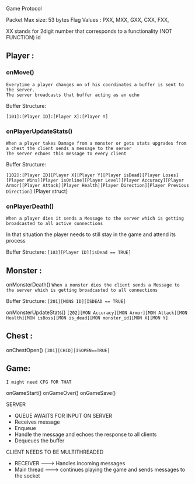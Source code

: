 Game Protocol

Packet Max size: 53 bytes
Flag Values : PXX, MXX, GXX, CXX, FXX, 

XX stands for 2digit number that corresponds to a functionality (NOT FUNCTION) id

## Player :

### onMove()
```
Everytime a player changes on of his coordinates a buffer is sent to the server. 
The server broadcasts that buffer acting as an echo
```
Buffer Structure:

``[101]:[Player ID]:[Player X]:[Player Y]``

### onPlayerUpdateStats()

```
When a player takes Damage from a monster or gets stats upgrades from a chest the client sends a message to the server
The server echoes this message to every client
```

Buffer Structure:

``[102]:[Player ID][Player X][Player Y][Player isDead][Player Loses][Player Wins][Player isOnline][Player Level][Player Accuracy][Player Armor][Player Attack][Player Health][Player Direction][Player Previous Direction]`` (Player struct)

### onPlayerDeath()

``When a player dies it sends a Message to the server which is getting broadcasted to all active connections``

In that situation the player needs to still stay in the game and attend its process

Buffer Structere:
``[103][Player ID][isDead == TRUE]``


## Monster :

onMonsterDeath()
``When a monster dies the client sends a Message to the server which is getting broadcasted to all connections``

Buffer Structure:
``[201][MONS ID][ISDEAD == TRUE]``

onMonsterUpdateStats()
``[202][MON Accuracy][MON Armor][MON Attack][MON Health][MON isBoss][MON is_dead][MON monster_id][MON X][MON Y]``

## Chest :

onChestOpen()
``[301][CHID][ISOPEN==TRUE]``

## Game:
```
I might need CFG FOR THAT
```
onGameStart()
onGameOver()
onGameSave()

SERVER
- QUEUE AWAITS FOR INPUT ON SERVER
- Receives message
- Enqueue
- Handle the message and echoes the response to all clients
- Dequeues the buffer

CLIENT NEEDS TO BE MULTITHREADED
- RECEIVER ---> Handles incoming messages
- Main thread ---> continues playing the game and sends messages to the socket